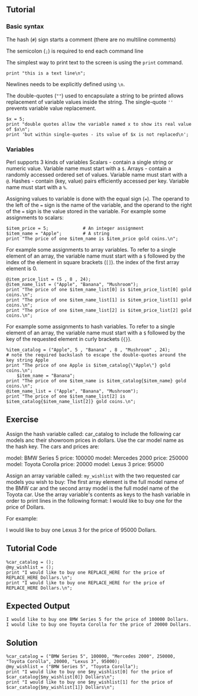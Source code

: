 Tutorial
--------

### Basic syntax

The hash (`#`) sign starts a comment (there are no multiline comments)

The semicolon (`;`) is required to end each command line

The simplest way to print text to the screen is using the `print` command. 

	print "this is a text line\n";

Newlines needs to be explicitly defined using `\n`.

The double-quotes (`""`) used to encapsulate a string to be printed allows replacement of variable values inside the string. The single-quote `''` prevents variable value replacement.

	$x = 5;
	print "double quotes allow the variable named x to show its real value of $x\n";
	print 'but within single-quotes - its value of $x is not replaced\n';

### Variables

Perl supports 3 kinds of variables
Scalars - contain a single string or numeric value. Variable name must start with a `$`.
Arrays - contain a randomly accessed ordered set of values. Variable name must start with a `@`.
Hashes - contain (key, value) pairs efficiently accessed per key. Variable name must start with a `%`.

Assigning values to variable is done with the equal sign (`=`). The operand to the left of the `=` sign is the name of the variable, and the operand to the right of the `=` sign is the value stored in the variable. For example some assignments to scalars:

	$item_price = 5;             # An integer assignment
	$item_name = "Apple";        # A string
	print "The price of one $item_name is $item_price gold coins.\n";

For example some assignments to array variables. To refer to a single element of an array, the variable name must start with a `$` followed by the index of the element in square brackets (`[]`). the index of the first array element is 0.

	@item_price_list = (5 , 8 , 24);
	@item_name_list = ("Apple", "Banana", "Mushroom");
	print "The price of one $item_name_list[0] is $item_price_list[0] gold coins.\n";
	print "The price of one $item_name_list[1] is $item_price_list[1] gold coins.\n";
	print "The price of one $item_name_list[2] is $item_price_list[2] gold coins.\n";

For example some assignments to hash variables. To refer to a single element of an array, the variable name must start with a `$` followed by the key of the requested element in curly brackets (`{}`).

	%item_catalog = ("Apple", 5 , "Banana" , 8 , "Mushroom" , 24);
	# note the required backslash to escape the double-quotes around the key string Apple
	print "The price of one Apple is $item_catalog{\"Apple\"} gold coins.\n";
        $item_name = "Banana";
	print "The price of one $item_name is $item_catalog{$item_name} gold coins.\n";
	@item_name_list = ("Apple", "Banana", "Mushroom");
	print "The price of one $item_name_list[2] is $item_catalog{$item_name_list[2]} gold coins.\n";

Exercise
-------------
Assign the hash variable called: car_catalog to include the following car models anc their showroom prices in dollars. Use the car model name as the hash key. The cars and prices are: 

model: BMW Series 5   price: 100000
model: Mercedes 2000  price: 250000
model: Toyota Corolla price:  20000
model: Lexus 3        price:  95000

Assign an array variable called: `my_wishlist` with the two requested car models you wish to buy: The first array element is the full model name of the BMW car and the second array model is the full model name of the Toyota car. Use the array variable's contents as keys to the hash variable in order to print lines in the following format:
I would like to buy one <car model goes here> for the price of <price goes here> Dollars.

For example:

I would like to buy one Lexus 3 for the price of 95000 Dollars.

Tutorial Code
-------------
	%car_catalog = ();
	@my_wishlist = ();
	print "I would like to buy one REPLACE_HERE for the price of REPLACE_HERE Dollars.\n";
	print "I would like to buy one REPLACE_HERE for the price of REPLACE_HERE Dollars.\n";

Expected Output
---------------

	I would like to buy one BMW Series 5 for the price of 100000 Dollars.
	I would like to buy one Toyota Corolla for the price of 20000 Dollars.

Solution
--------
	%car_catalog = ("BMW Series 5", 100000, "Mercedes 2000", 250000, "Toyota Corolla", 20000, "Lexus 3", 95000);
	@my_wishlist = ("BMW Series 5", "Toyota Corolla");
	print "I would like to buy one $my_wishlist[0] for the price of $car_catalog{$my_wishlist[0]} Dollars\n";
	print "I would like to buy one $my_wishlist[1] for the price of $car_catalog{$my_wishlist[1]} Dollars\n";
